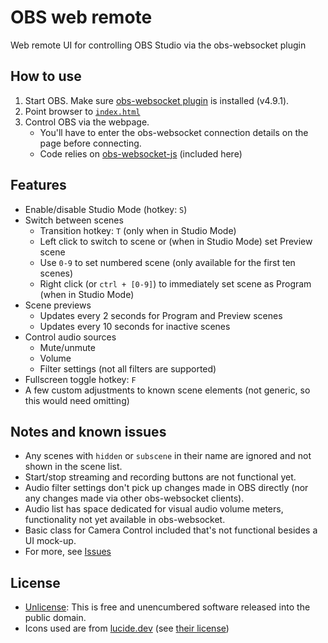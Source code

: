 # OBS web remote
Web remote UI for controlling OBS Studio via the obs-websocket plugin

## How to use
1. Start OBS. Make sure [obs-websocket plugin](https://github.com/obsproject/obs-websocket) is installed (v4.9.1).
2. Point browser to [`index.html`](/index.html)
3. Control OBS via the webpage.
    - You'll have to enter the obs-websocket connection details on the page before connecting.
    - Code relies on [obs-websocket-js](https://github.com/obs-websocket-community-projects/obs-websocket-js) (included here)

## Features
- Enable/disable Studio Mode (hotkey: `S`)
- Switch between scenes
    - Transition hotkey: `T` (only when in Studio Mode)
    - Left click to switch to scene or (when in Studio Mode) set Preview scene
    - Use `0-9` to set numbered scene (only available for the first ten scenes)
    - Right click (or `ctrl + [0-9]`) to immediately set scene as Program (when in Studio Mode)
- Scene previews
    - Updates every 2 seconds for Program and Preview scenes
    - Updates every 10 seconds for inactive scenes
- Control audio sources
    - Mute/unmute
    - Volume
    - Filter settings (not all filters are supported)
- Fullscreen toggle hotkey: `F`
- A few custom adjustments to known scene elements (not generic, so this would need omitting)

## Notes and known issues
- Any scenes with `hidden` or `subscene` in their name are ignored and not shown in the scene list.
- Start/stop streaming and recording buttons are not functional yet.
- Audio filter settings don't pick up changes made in OBS directly (nor any changes made via other obs-websocket clients).
- Audio list has space dedicated for visual audio volume meters, functionality not yet available in obs-websocket.
- Basic class for Camera Control included that's not functional besides a UI mock-up.
- For more, see [Issues](https://github.com/dvangennip/obs_web_remote/issues)

## License
- [Unlicense](https://unlicense.org/): This is free and unencumbered software released into the public domain.
- Icons used are from [lucide.dev](https://lucide.dev/) (see [their license](https://github.com/lucide-icons/lucide/blob/master/LICENSE))
